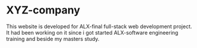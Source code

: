 # XYZ-company
This website is developed for ALX-final full-stack web development project.
It had been working on it since i got started ALX-software engineering training and beside my masters study.
